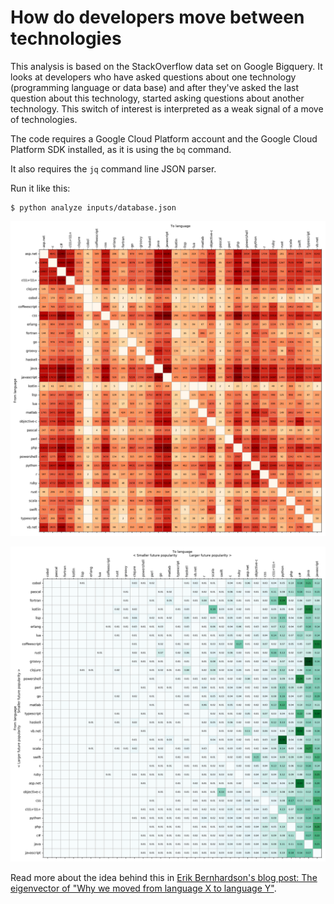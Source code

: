 # How do developers move between technologies

This analysis is based on the StackOverflow data set on Google Bigquery. It looks at developers who have asked questions about one technology (programming language or data base) and after they've asked the last question about this technology, started asking questions about another technology. This switch of interest is interpreted as a weak signal of a move of technologies.

The code requires a Google Cloud Platform account and the Google Cloud Platform SDK installed, as it is using the `bq` command.

It also requires the `jq` command line JSON parser.

Run it like this:
```
$ python analyze inputs/database.json
```


![lang](https://raw.githubusercontent.com/trieloff/eigenstuff/master/prog_lang_matrix.png)

![lang](https://raw.githubusercontent.com/trieloff/eigenstuff/master/prog_lang_matrix_eig.png)

Read more about the idea behind this in [Erik Bernhardson's blog post: The eigenvector of "Why we moved from language X to language Y"](https://erikbern.com/2017/03/15/the-eigenvector-of-why-we-moved-from-language-x-to-language-y.html).